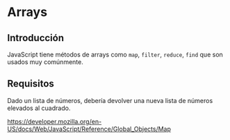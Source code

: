 # Arrays

## Introducción

JavaScript tiene métodos de arrays como `map`, `filter`, `reduce`, `find` que son usados muy comúnmente.

## Requisitos

Dado un lista de números, debería devolver una nueva lista de números elevados al cuadrado.

https://developer.mozilla.org/en-US/docs/Web/JavaScript/Reference/Global_Objects/Map
